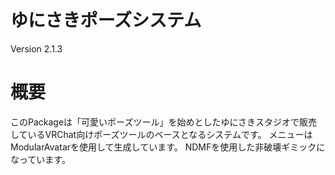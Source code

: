 # ゆにさきポーズシステム
Version 2.1.3

# 概要
このPackageは「可愛いポーズツール」を始めとしたゆにさきスタジオで販売しているVRChat向けポーズツールのベースとなるシステムです。
メニューはModularAvatarを使用して生成しています。
NDMFを使用した非破壊ギミックになっています。
